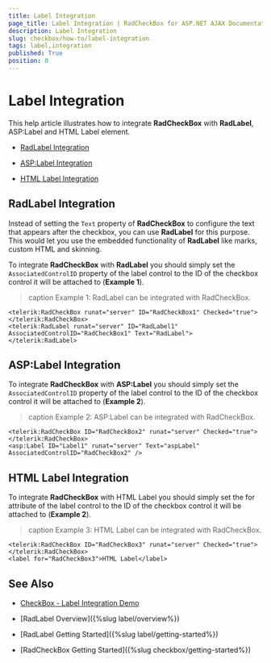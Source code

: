 ```yaml
---
title: Label Integration
page_title: Label Integration | RadCheckBox for ASP.NET AJAX Documentation
description: Label Integration
slug: checkbox/how-to/label-integration
tags: label,integration
published: True
position: 0
---
```


# Label Integration

This help article illustrates how to integrate **RadCheckBox** with **RadLabel**, ASP:Label and HTML Label element.

 * [RadLabel Integration](#radlabel-integration)
 
 * [ASP:Label Integration](#asplabel-integration)
 
 * [HTML Label Integration](#html-label-integration)

## RadLabel Integration

Instead of setting the `Text` property of **RadCheckBox** to configure the text that appears after the checkbox, you can use **RadLabel** for this purpose. This would let you use the embedded functionality of **RadLabel** like marks, custom HTML and skinning.

To integrate **RadCheckBox** with **RadLabel** you should simply set the `AssociatedControlID` property of the label control to the ID of the checkbox control it will be attached to (**Example 1**).

>caption Example 1: RadLabel can be integrated with RadCheckBox. 

````ASP.NET
<telerik:RadCheckBox runat="server" ID="RadCheckBox1" Checked="true">
</telerik:RadCheckBox>
<telerik:RadLabel runat="server" ID="RadLabel1" AssociatedControlID="RadCheckBox1" Text="RadLabel">
</telerik:RadLabel>
````

## ASP:Label Integration 

To integrate **RadCheckBox** with **ASP:Label** you should simply set the `AssociatedControlID` property of the label control to the ID of the checkbox control it will be attached to (**Example 2**).

>caption Example 2: ASP:Label can be integrated with RadCheckBox. 

````ASP.NET
<telerik:RadCheckBox ID="RadCheckBox2" runat="server" Checked="true">
</telerik:RadCheckBox>
<asp:Label ID="Label1" runat="server" Text="aspLabel" AssociatedControlID="RadCheckBox2" />
```` 

## HTML Label Integration 

To integrate **RadCheckBox** with HTML Label you should simply set the for attribute of the label control to the ID of the checkbox control it will be attached to (**Example 2**).

>caption Example 3: HTML Label can be integrated with RadCheckBox. 

````ASP.NET
<telerik:RadCheckBox ID="RadCheckBox3" runat="server" Checked="true">
</telerik:RadCheckBox>
<label for="RadCheckBox3">HTML Label</label>
```` 

## See Also
 
 * [CheckBox - Label Integration Demo](https://demos.telerik.com/aspnet-ajax/checkbox/application-scenarios/label-integration/defaultcs.aspx)
 
 * [RadLabel Overview]({%slug label/overview%})
 
 * [RadLabel Getting Started]({%slug label/getting-started%})
  
 * [RadCheckBox Getting Started]({%slug checkbox/getting-started%})
 
 

